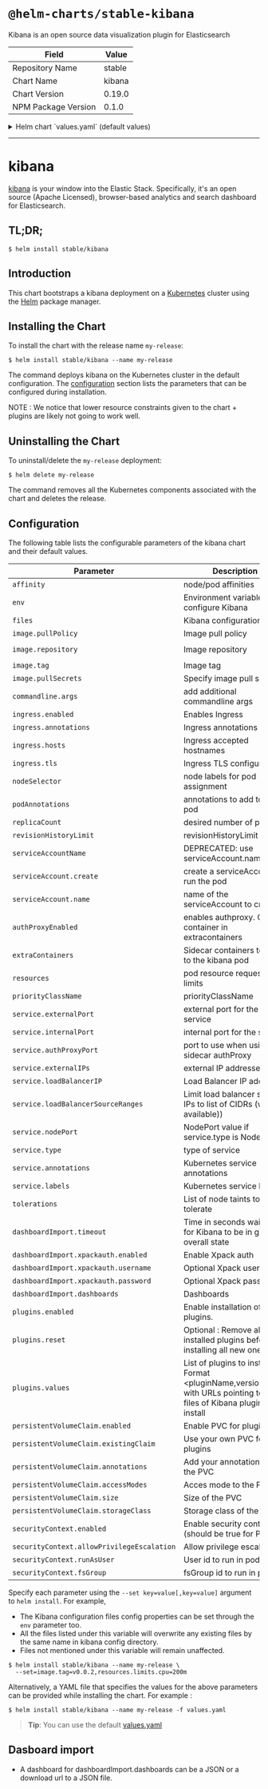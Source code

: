 # `@helm-charts/stable-kibana`

Kibana is an open source data visualization plugin for Elasticsearch

| Field               | Value  |
| ------------------- | ------ |
| Repository Name     | stable |
| Chart Name          | kibana |
| Chart Version       | 0.19.0 |
| NPM Package Version | 0.1.0  |

<details>

<summary>Helm chart `values.yaml` (default values)</summary>

```yaml
image:
  repository: 'docker.elastic.co/kibana/kibana-oss'
  tag: '6.5.0'
  pullPolicy: 'IfNotPresent'

commandline:
  args: []

env:
  {}
  # All Kibana configuration options are adjustable via env vars.
  # To adjust a config option to an env var uppercase + replace `.` with `_`
  # Ref: https://www.elastic.co/guide/en/kibana/current/settings.html
  #
  # ELASTICSEARCH_URL: http://elasticsearch-client:9200
  # SERVER_PORT: 5601
  # LOGGING_VERBOSE: "true"
  # SERVER_DEFAULTROUTE: "/app/kibana"

files:
  kibana.yml:
    ## Default Kibana configuration from kibana-docker.
    server.name: kibana
    server.host: '0'
    elasticsearch.url: http://elasticsearch:9200

    ## Custom config properties below
    ## Ref: https://www.elastic.co/guide/en/kibana/current/settings.html
    # server.port: 5601
    # logging.verbose: "true"
    # server.defaultRoute: "/app/kibana"

service:
  type: ClusterIP
  externalPort: 443
  internalPort: 5601
  # authProxyPort: 5602 To be used with authProxyEnabled and a proxy extraContainer
  ## External IP addresses of service
  ## Default: nil
  ##
  # externalIPs:
  # - 192.168.0.1
  #
  ## LoadBalancer IP if service.type is LoadBalancer
  ## Default: nil
  ##
  # loadBalancerIP: 10.2.2.2
  annotations:
    {}
    # Annotation example: setup ssl with aws cert when service.type is LoadBalancer
    # service.beta.kubernetes.io/aws-load-balancer-ssl-cert: arn:aws:acm:us-east-1:EXAMPLE_CERT
  labels:
    {}
    ## Label example: show service URL in `kubectl cluster-info`
    # kubernetes.io/cluster-service: "true"
  ## Limit load balancer source ips to list of CIDRs (where available)
  # loadBalancerSourceRanges: []

ingress:
  enabled: false
  # hosts:
  # - chart-example.local
  # annotations:
  #   kubernetes.io/ingress.class: nginx
  #   kubernetes.io/tls-acme: "true"
  # tls:
  # - secretName: chart-example-tls
  #   hosts:
  #     - chart-example.local

serviceAccount:
  # Specifies whether a service account should be created
  create: false
  # The name of the service account to use.
  # If not set and create is true, a name is generated using the fullname template
  # If set and create is false, the service account must be existing
  name:

livenessProbe:
  enabled: false
  initialDelaySeconds: 30
  timeoutSeconds: 10

readinessProbe:
  enabled: false
  initialDelaySeconds: 30
  timeoutSeconds: 10

# Enable an authproxy. Specify container in extraContainers
authProxyEnabled: false

extraContainers: |
# - name: proxy
#   image: quay.io/gambol99/keycloak-proxy:latest
#   args:
#     - --resource=uri=/*
#     - --discovery-url=https://discovery-url
#     - --client-id=client
#     - --client-secret=secret
#     - --listen=0.0.0.0:5602
#     - --upstream-url=http://127.0.0.1:5601
#   ports:
#     - name: web
#       containerPort: 9090
resources:
  {}
  # limits:
  #   cpu: 100m
  #   memory: 300Mi
  # requests:
  #   cpu: 100m
  #   memory: 300Mi

priorityClassName: ''

# Affinity for pod assignment
# Ref: https://kubernetes.io/docs/concepts/configuration/assign-pod-node/#affinity-and-anti-affinity
# affinity: {}

# Tolerations for pod assignment
# Ref: https://kubernetes.io/docs/concepts/configuration/taint-and-toleration/
tolerations: []

# Node labels for pod assignment
# Ref: https://kubernetes.io/docs/user-guide/node-selection/
nodeSelector: {}

podAnnotations: {}
replicaCount: 1
revisionHistoryLimit: 3

# To export a dashboard from a running Kibana 6.3.x use:
# curl --user <username>:<password> -XGET https://kibana.yourdomain.com:5601/api/kibana/dashboards/export?dashboard=<some-dashboard-uuid> > my-dashboard.json
# A dashboard is defined by a name and a string with the json payload or the download url
dashboardImport:
  timeout: 60
  xpackauth:
    enabled: false
    username: myuser
    password: mypass
  dashboards:
    {}
    # k8s: https://raw.githubusercontent.com/monotek/kibana-dashboards/master/k8s-fluentd-elasticsearch.json

# List of plugins to install using initContainer
# NOTE : We notice that lower resource constraints given to the chart + plugins are likely not going to work well.
plugins:
  # set to true to enable plugins installation
  enabled: false
  # set to true to remove all kibana plugins before installation
  reset: false
  # Use <plugin_name,version,url> to add/upgrade plugin
  values:
    # - elastalert-kibana-plugin,1.0.1,https://github.com/bitsensor/elastalert-kibana-plugin/releases/download/1.0.1/elastalert-kibana-plugin-1.0.1-6.4.2.zip
    # - logtrail,0.1.30,https://github.com/sivasamyk/logtrail/releases/download/v0.1.30/logtrail-6.4.2-0.1.30.zip
    # - other_plugin

persistentVolumeClaim:
  # set to true to use pvc
  enabled: false
  # set to true to use you own pvc
  existingClaim: false
  annotations: {}

  accessModes:
    - ReadWriteOnce
  size: '5Gi'
  ## If defined, storageClassName: <storageClass>
  ## If set to "-", storageClassName: "", which disables dynamic provisioning
  ## If undefined (the default) or set to null, no storageClassName spec is
  ##   set, choosing the default provisioner.  (gp2 on AWS, standard on
  ##   GKE, AWS & OpenStack)
  ##
  # storageClass: "-"

# default security context
securityContext:
  enabled: false
  allowPrivilegeEscalation: false
  runAsUser: 1000
  fsGroup: 2000
```

</details>

---

# kibana

[kibana](https://github.com/elastic/kibana) is your window into the Elastic Stack. Specifically, it's an open source (Apache Licensed), browser-based analytics and search dashboard for Elasticsearch.

## TL;DR;

```console
$ helm install stable/kibana
```

## Introduction

This chart bootstraps a kibana deployment on a [Kubernetes](http://kubernetes.io) cluster using the [Helm](https://helm.sh) package manager.

## Installing the Chart

To install the chart with the release name `my-release`:

```console
$ helm install stable/kibana --name my-release
```

The command deploys kibana on the Kubernetes cluster in the default configuration. The [configuration](#configuration) section lists the parameters that can be configured during installation.

NOTE : We notice that lower resource constraints given to the chart + plugins are likely not going to work well.

## Uninstalling the Chart

To uninstall/delete the `my-release` deployment:

```console
$ helm delete my-release
```

The command removes all the Kubernetes components associated with the chart and deletes the release.

## Configuration

The following table lists the configurable parameters of the kibana chart and their default values.

| Parameter                                  | Description                                                                                                              | Default                               |
| ------------------------------------------ | ------------------------------------------------------------------------------------------------------------------------ | ------------------------------------- |
| `affinity`                                 | node/pod affinities                                                                                                      | None                                  |
| `env`                                      | Environment variables to configure Kibana                                                                                | `{}`                                  |
| `files`                                    | Kibana configuration files                                                                                               | None                                  |
| `image.pullPolicy`                         | Image pull policy                                                                                                        | `IfNotPresent`                        |
| `image.repository`                         | Image repository                                                                                                         | `docker.elastic.co/kibana/kibana-oss` |
| `image.tag`                                | Image tag                                                                                                                | `6.5.0`                               |
| `image.pullSecrets`                        | Specify image pull secrets                                                                                               | `nil`                                 |
| `commandline.args`                         | add additional commandline args                                                                                          | `nil`                                 |
| `ingress.enabled`                          | Enables Ingress                                                                                                          | `false`                               |
| `ingress.annotations`                      | Ingress annotations                                                                                                      | None:                                 |
| `ingress.hosts`                            | Ingress accepted hostnames                                                                                               | None:                                 |
| `ingress.tls`                              | Ingress TLS configuration                                                                                                | None:                                 |
| `nodeSelector`                             | node labels for pod assignment                                                                                           | `{}`                                  |
| `podAnnotations`                           | annotations to add to each pod                                                                                           | `{}`                                  |
| `replicaCount`                             | desired number of pods                                                                                                   | `1`                                   |
| `revisionHistoryLimit`                     | revisionHistoryLimit                                                                                                     | `3`                                   |
| `serviceAccountName`                       | DEPRECATED: use serviceAccount.name                                                                                      | `nil`                                 |
| `serviceAccount.create`                    | create a serviceAccount to run the pod                                                                                   | `false`                               |
| `serviceAccount.name`                      | name of the serviceAccount to create                                                                                     | `kibana.fullname`                     |
| `authProxyEnabled`                         | enables authproxy. Create container in extracontainers                                                                   | `false`                               |
| `extraContainers`                          | Sidecar containers to add to the kibana pod                                                                              | `{}`                                  |
| `resources`                                | pod resource requests & limits                                                                                           | `{}`                                  |
| `priorityClassName`                        | priorityClassName                                                                                                        | `nil`                                 |
| `service.externalPort`                     | external port for the service                                                                                            | `443`                                 |
| `service.internalPort`                     | internal port for the service                                                                                            | `4180`                                |
| `service.authProxyPort`                    | port to use when using sidecar authProxy                                                                                 | None:                                 |
| `service.externalIPs`                      | external IP addresses                                                                                                    | None:                                 |
| `service.loadBalancerIP`                   | Load Balancer IP address                                                                                                 | None:                                 |
| `service.loadBalancerSourceRanges`         | Limit load balancer source IPs to list of CIDRs (where available))                                                       | `[]`                                  |
| `service.nodePort`                         | NodePort value if service.type is NodePort                                                                               | None:                                 |
| `service.type`                             | type of service                                                                                                          | `ClusterIP`                           |
| `service.annotations`                      | Kubernetes service annotations                                                                                           | None:                                 |
| `service.labels`                           | Kubernetes service labels                                                                                                | None:                                 |
| `tolerations`                              | List of node taints to tolerate                                                                                          | `[]`                                  |
| `dashboardImport.timeout`                  | Time in seconds waiting for Kibana to be in green overall state                                                          | `60`                                  |
| `dashboardImport.xpackauth.enabled`        | Enable Xpack auth                                                                                                        | `false`                               |
| `dashboardImport.xpackauth.username`       | Optional Xpack username                                                                                                  | `myuser`                              |
| `dashboardImport.xpackauth.password`       | Optional Xpack password                                                                                                  | `mypass`                              |
| `dashboardImport.dashboards`               | Dashboards                                                                                                               | `{}`                                  |
| `plugins.enabled`                          | Enable installation of plugins.                                                                                          | `false`                               |
| `plugins.reset`                            | Optional : Remove all installed plugins before installing all new ones                                                   | `false`                               |
| `plugins.values`                           | List of plugins to install. Format <pluginName,version,URL> with URLs pointing to zip files of Kibana plugins to install | None:                                 |
| `persistentVolumeClaim.enabled`            | Enable PVC for plugins                                                                                                   | `false`                               |
| `persistentVolumeClaim.existingClaim`      | Use your own PVC for plugins                                                                                             | `false`                               |
| `persistentVolumeClaim.annotations`        | Add your annotations for the PVC                                                                                         | `{}`                                  |
| `persistentVolumeClaim.accessModes`        | Acces mode to the PVC                                                                                                    | `ReadWriteOnce`                       |
| `persistentVolumeClaim.size`               | Size of the PVC                                                                                                          | `5Gi`                                 |
| `persistentVolumeClaim.storageClass`       | Storage class of the PVC                                                                                                 | None:                                 |
| `securityContext.enabled`                  | Enable security context (should be true for PVC)                                                                         | `false`                               |
| `securityContext.allowPrivilegeEscalation` | Allow privilege escalation                                                                                               | `false`                               |
| `securityContext.runAsUser`                | User id to run in pods                                                                                                   | `1000`                                |
| `securityContext.fsGroup`                  | fsGroup id to run in pods                                                                                                | `2000`                                |

Specify each parameter using the `--set key=value[,key=value]` argument to `helm install`. For example,

- The Kibana configuration files config properties can be set through the `env` parameter too.
- All the files listed under this variable will overwrite any existing files by the same name in kibana config directory.
- Files not mentioned under this variable will remain unaffected.

```console
$ helm install stable/kibana --name my-release \
  --set=image.tag=v0.0.2,resources.limits.cpu=200m
```

Alternatively, a YAML file that specifies the values for the above parameters can be provided while installing the chart. For example :

```console
$ helm install stable/kibana --name my-release -f values.yaml
```

> **Tip**: You can use the default [values.yaml](values.yaml)

## Dasboard import

- A dashboard for dashboardImport.dashboards can be a JSON or a download url to a JSON file.
